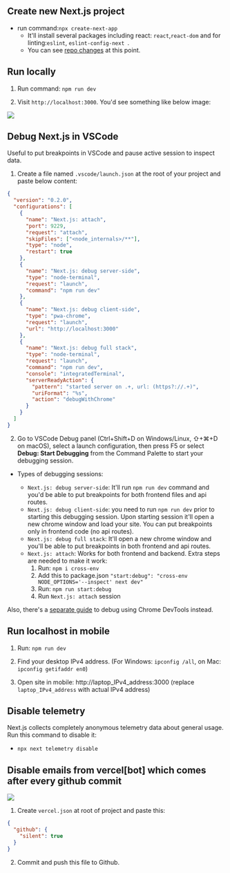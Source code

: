 ## Create new Next.js project

- run command:`npx create-next-app`
  - It'll install several packages including react: `react`,`react-dom` and for linting:`eslint`, `eslint-config-next `.
  - You can see [repo changes](https://github.com/GorvGoyl/nextjs-template/commit/a6f5baaa9f334319394d8336b132e33788d7e0ea) at this point.

## Run locally

1. Run command: `npm run dev`

2. Visit `http://localhost:3000`. You'd see something like below image:

![](https://gourav.io/blog/nextjs-cheatsheet/Untitled--165393072.png)

## Debug Next.js in VSCode

Useful to put breakpoints in VSCode and pause active session to inspect data.

1. Create a file named `.vscode/launch.json` at the root of your project and paste below content:

```json
{
  "version": "0.2.0",
  "configurations": [
    {
      "name": "Next.js: attach",
      "port": 9229,
      "request": "attach",
      "skipFiles": ["<node_internals>/**"],
      "type": "node",
      "restart": true
    },
    {
      "name": "Next.js: debug server-side",
      "type": "node-terminal",
      "request": "launch",
      "command": "npm run dev"
    },
    {
      "name": "Next.js: debug client-side",
      "type": "pwa-chrome",
      "request": "launch",
      "url": "http://localhost:3000"
    },
    {
      "name": "Next.js: debug full stack",
      "type": "node-terminal",
      "request": "launch",
      "command": "npm run dev",
      "console": "integratedTerminal",
      "serverReadyAction": {
        "pattern": "started server on .+, url: (https?://.+)",
        "uriFormat": "%s",
        "action": "debugWithChrome"
      }
    }
  ]
}
```

2. Go to VSCode Debug panel (Ctrl+Shift+D on Windows/Linux, ⇧+⌘+D on macOS), select a launch configuration, then press F5 or select **Debug: Start Debugging** from the Command Palette to start your debugging session.

- Types of debugging sessions:

  - `Next.js: debug server-side`: It'll run `npm run dev` command and you'd be able to put breakpoints for both frontend files and api routes.
  - `Next.js: debug client-side`: you need to run `npm run dev` prior to starting this debugging session. Upon starting session it'll open a new chrome window and load your site. You can put breakpoints only in frontend code (no api routes).
  - `Next.js: debug full stack`: It'll open a new chrome window and you'll be able to put breakpoints in both frontend and api routes.
  - `Next.js: attach`: Works for both frontend and backend. Extra steps are needed to make it work:
    1. Run: `npm i cross-env`
    2. Add this to package.json `"start:debug": "cross-env NODE_OPTIONS='--inspect' next dev"`
    3. Run: `npm run start:debug`
    4. Run `Next.js: attach` session

Also, there's a [separate guide](https://nextjs.org/docs/advanced-features/debugging#debugging-with-chrome-devtools) to debug using Chrome DevTools instead.

## Run localhost in mobile

1. Run: `npm run dev`

2. Find your desktop IPv4 address. (For Windows: `ipconfig /all`, on Mac: `ipconfig getifaddr en0`)

3. Open site in mobile: http://laptop_IPv4_address:3000 (replace `laptop_IPv4_address` with actual IPv4 address)

## Disable telemetry

Next.js collects completely anonymous telemetry data about general usage. Run this command to disable it:

- `npx next telemetry disable`

## Disable emails from vercel[bot] which comes after every github commit

![](https://gourav.io/blog/nextjs-cheatsheet/Untitled---1922263919.png)

1. Create `vercel.json` at root of project and paste this:

```json
{
  "github": {
    "silent": true
  }
}
```

2. Commit and push this file to Github.